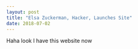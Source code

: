 ```yaml
---
layout: post
title: "Elsa Zuckerman, Hacker, Launches Site"
date: 2018-07-02
---
```


Haha look I have this website now
